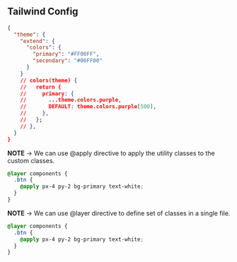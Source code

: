 ## Tailwind Config

```json
{
  "theme": {
    "extend": {
      "colors": {
        "primary": "#FF00FF",
        "secondary": "#00FF00"
      }
    }
    // colors(theme) {
    //   return {
    //     primary: {
    //       ...theme.colors.purple,
    //       DEFAULT: theme.colors.purple[500],
    //     },
    //   };
    // },
  }
}
```

**NOTE** &rarr; We can use @apply directive to apply the utility classes to the custom classes.

```css
@layer components {
  .btn {
    @apply px-4 py-2 bg-primary text-white;
  }
}
```

**NOTE** &rarr; We can use @layer directive to define set of classes in a single file.

```css
@layer components {
  .btn {
    @apply px-4 py-2 bg-primary text-white;
  }
}
```

